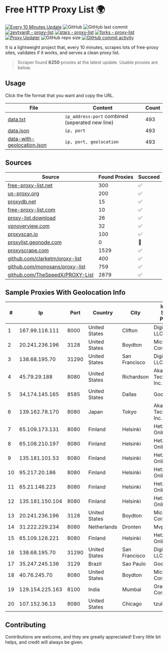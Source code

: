 
# Free HTTP Proxy List 🌍

[![Every 10 Minutes Update](https://github.com/mertguvencli/http-proxy-list/actions/workflows/main.yml/badge.svg?branch=main)](https://github.com/mertguvencli/http-proxy-list/actions/workflows/main.yml)
![GitHub](https://img.shields.io/github/license/mertguvencli/http-proxy-list)
![GitHub last commit](https://img.shields.io/github/last-commit/mertguvencli/http-proxy-list)
[![zevtyardt - proxy-list](https://img.shields.io/static/v1?label=zevtyardt&message=proxy-list&color=blue&logo=github)](https://github.com/zevtyardt/proxy-list "Go to GitHub repo")
[![stars - proxy-list](https://img.shields.io/github/stars/zevtyardt/proxy-list?style=social)](https://github.com/zevtyardt/proxy-list)
[![forks - proxy-list](https://img.shields.io/github/forks/zevtyardt/proxy-list?style=social)](https://github.com/zevtyardt/proxy-list)
[![Proxy Updater](https://github.com/zevtyardt/proxy-list/workflows/Proxy%20Updater/badge.svg)](https://github.com/zevtyardt/proxy-list/actions?query=workflow:"Proxy+Updater")
![GitHub repo size](https://img.shields.io/github/repo-size/zevtyardt/proxy-list)
[![GitHub commit activity](https://img.shields.io/github/commit-activity/m/zevtyardt/proxy-list?logo=commits)](https://github.com/zevtyardt/proxy-list/commits/main)

It is a lightweight project that, every 10 minutes, scrapes lots of free-proxy sites, validates if it works, and serves a clean proxy list.

> Scraper found **6250** proxies at the latest update. Usable proxies are below.

## Usage

Click the file format that you want and copy the URL.

|File|Content|Count|
|----|-------|-----|
|[data.txt](https://raw.githubusercontent.com/mertguvencli/http-proxy-list/main/proxy-list/data.txt)|`ip_address:port` combined (seperated new line)|493|
|[data.json](https://raw.githubusercontent.com/mertguvencli/http-proxy-list/main/proxy-list/data.json)|`ip, port`|493|
|[data-with-geolocation.json](https://raw.githubusercontent.com/mertguvencli/http-proxy-list/main/proxy-list/data-with-geolocation.json)|`ip, port, geolocation`|493|

## Sources

|Source|Found Proxies|Succeed|
|------|-------------|-------|
|[free-proxy-list.net](https://free-proxy-list.net)|300|✅|
|[us-proxy.org](https://www.us-proxy.org)|200|✅|
|[proxydb.net](http://proxydb.net)|15|✅|
|[free-proxy-list.com](https://free-proxy-list.com/?page=&port=&type%5B%5D=http&type%5B%5D=https&up_time=0&search=Search)|10|✅|
|[proxy-list.download](https://www.proxy-list.download/HTTP)|26|✅|
|[vpnoverview.com](https://vpnoverview.com/privacy/anonymous-browsing/free-proxy-servers)|32|✅|
|[proxyscan.io](https://www.proxyscan.io)|100|✅|
|[proxylist.geonode.com](https://proxylist.geonode.com/api/proxy-list?limit=300&page=1&sort_by=lastChecked&sort_type=desc&protocols=http,https)|0|🚫|
|[proxyscrape.com](https://api.proxyscrape.com/v2/?request=displayproxies&protocol=http&timeout=10000&country=all&ssl=all&anonymity=all)|1529|✅|
|[github.com/clarketm/proxy-list](https://raw.githubusercontent.com/clarketm/proxy-list/master/proxy-list-raw.txt)|400|✅|
|[github.com/monosans/proxy-list](https://raw.githubusercontent.com/monosans/proxy-list/main/proxies/http.txt)|759|✅|
|[github.com/TheSpeedX/PROXY-List](https://raw.githubusercontent.com/TheSpeedX/PROXY-List/master/http.txt)|2879|✅|


## Sample Proxies With Geolocation Info

|#|Ip|Port|Country|City|Internet Service Provider|
|-|--|----|-------|----|-------------------------|
|1|167.99.116.111|8000|United States|Clifton|DigitalOcean, LLC|
|2|20.241.236.196|3128|United States|Boydton|Microsoft Corporation|
|3|138.68.195.70|31290|United States|San Francisco|DigitalOcean, LLC|
|4|45.79.29.188|8080|United States|Richardson|Akamai Technologies, Inc.|
|5|34.174.145.165|8585|United States|Dallas|Google LLC|
|6|139.162.78.170|8080|Japan|Tokyo|Akamai Technologies, Inc.|
|7|65.109.173.131|8080|Finland|Helsinki|Hetzner Online GmbH|
|8|65.108.210.197|8080|Finland|Helsinki|Hetzner Online GmbH|
|9|135.181.101.53|8080|Finland|Helsinki|Hetzner Online GmbH|
|10|95.217.20.186|8080|Finland|Helsinki|Hetzner Online GmbH|
|11|65.21.146.223|8080|Finland|Helsinki|Hetzner Online GmbH|
|12|135.181.150.104|8080|Finland|Helsinki|Hetzner Online GmbH|
|13|20.241.236.196|3128|United States|Boydton|Microsoft Corporation|
|14|31.222.229.234|8080|Netherlands|Dronten|Mvps LTD|
|15|65.109.128.221|8080|Finland|Helsinki|Hetzner Online GmbH|
|16|138.68.195.70|31290|United States|San Francisco|DigitalOcean, LLC|
|17|35.247.245.136|3129|Brazil|Sao Paulo|Google LLC|
|18|40.76.245.70|8080|United States|Boydton|Microsoft Corporation|
|19|129.154.225.163|8100|India|Mumbai|Oracle Corporation|
|20|107.152.36.13|8080|United States|Chicago|tzulo, inc.|



## Contributing

Contributions are welcome, and they are greatly appreciated! Every
little bit helps, and credit will always be given.


